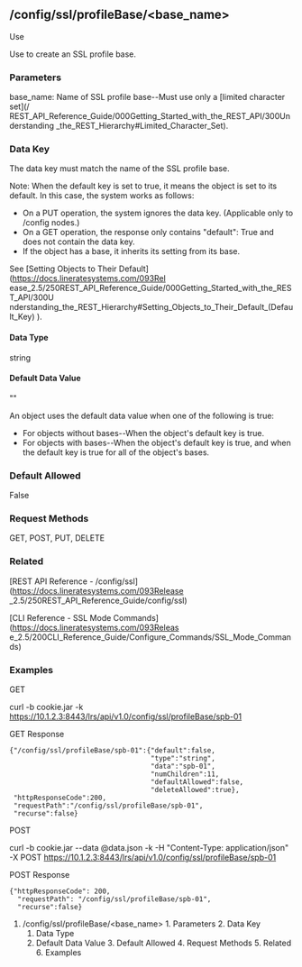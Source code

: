 ## /config/ssl/profileBase/<base_name>

Use

Use to create an SSL profile base.

### Parameters

base_name: Name of SSL profile base--Must use only a [limited character set](/
REST_API_Reference_Guide/000Getting_Started_with_the_REST_API/300Understanding
_the_REST_Hierarchy#Limited_Character_Set).

### Data Key

The data key must match the name of the SSL profile base.

Note: When the default key is set to true, it means the object is set to its
default. In this case, the system works as follows:

  * On a PUT operation, the system ignores the data key. (Applicable only to /config nodes.)
  * On a GET operation, the response only contains "default": True and does not contain the data key.
  * If the object has a base, it inherits its setting from its base.

See [Setting Objects to Their Default](https://docs.lineratesystems.com/093Rel
ease_2.5/250REST_API_Reference_Guide/000Getting_Started_with_the_REST_API/300U
nderstanding_the_REST_Hierarchy#Setting_Objects_to_Their_Default_(Default_Key)
).

#### Data Type

string

#### Default Data Value

""

An object uses the default data value when one of the following is true:

  * For objects without bases--When the object's default key is true.
  * For objects with bases--When the object's default key is true, and when the default key is true for all of the object's bases.

### Default Allowed

False

### Request Methods

GET, POST, PUT, DELETE

### Related

[REST API Reference - /config/ssl](https://docs.lineratesystems.com/093Release
_2.5/250REST_API_Reference_Guide/config/ssl)

[CLI Reference - SSL Mode Commands](https://docs.lineratesystems.com/093Releas
e_2.5/200CLI_Reference_Guide/Configure_Commands/SSL_Mode_Commands)

### Examples

GET

curl -b cookie.jar -k
https://10.1.2.3:8443/lrs/api/v1.0/config/ssl/profileBase/spb-01

GET Response

    
    
    {"/config/ssl/profileBase/spb-01":{"default":false,
                                       "type":"string",
                                       "data":"spb-01",
                                       "numChildren":11,
                                       "defaultAllowed":false,
                                       "deleteAllowed":true},
     "httpResponseCode":200,
     "requestPath":"/config/ssl/profileBase/spb-01",
     "recurse":false}
    

POST

curl -b cookie.jar --data @data.json -k -H "Content-Type: application/json" -X
POST https://10.1.2.3:8443/lrs/api/v1.0/config/ssl/profileBase/spb-01

POST Response

    
    
    {"httpResponseCode": 200,
      "requestPath": "/config/ssl/profileBase/spb-01",
      "recurse":false}

  1. /config/ssl/profileBase/<base_name>
    1. Parameters
    2. Data Key
      1. Data Type
      2. Default Data Value
    3. Default Allowed
    4. Request Methods
    5. Related
    6. Examples

